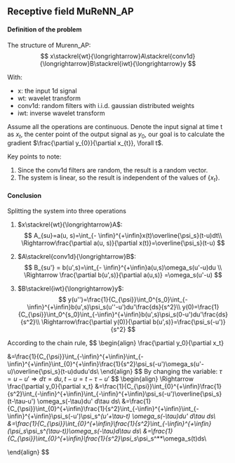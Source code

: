 ## Receptive field MuReNN_AP

#### Definition of the problem

The structure of Murenn_AP: 
$$
x\stackrel{wt}{\longrightarrow}A\stackrel{conv1d}{\longrightarrow}B\stackrel{iwt}{\longrightarrow}y
$$

With: 

+ x: the input 1d signal
+ wt: wavelet transform
+ conv1d: random filters with i.i.d. gaussian distributed weights
+ iwt: inverse wavelet transform

Assume all the operations are continuous. Denote the input signal at time t as $x_{t}$, the center point of the output signal as $y_{0}$, our goal is to calculate the gradient $\frac{\partial y_{0}}{\partial x_{t}}, \forall t$. 

Key points to note: 

1. Since the conv1d filters are random, the result is a random vector. 
2. The system is linear, so the result is independent of the values of $\{x_t\}$.

#### Conclusion

Splitting the system into three operations

1. $x\stackrel{wt}{\longrightarrow}A$:
   $$
   A_{su}=a(u, s)=\int_{- \infin}^{+\infin}x(t)\overline{\psi_s}(t-u)dt\\
   \Rightarrow\frac{\partial a(u, s)}{\partial x(t)}=\overline{\psi_s}(t-u)
   $$

2. $A\stackrel{conv1d}{\longrightarrow}B$:
   $$
   B_{su'} = b(u',s)=\int_{- \infin}^{+\infin}a(u,s)\omega_s(u'-u)du \\
   \Rightarrow \frac{\partial b(u',s)}{\partial a(u,s)} =\omega_s(u'-u)
   $$

3. $B\stackrel{iwt}{\longrightarrow}y$:
   $$
   y(u'')=\frac{1}{C_{\psi}}\int_0^{s_0}\int_{-\infin}^{+\infin}b(u',s)\psi_s(u''-u')du'\frac{ds}{s^2}\\
   y(0)=\frac{1}{C_{\psi}}\int_0^{s_0}\int_{-\infin}^{+\infin}b(u',s)\psi_s(0-u')du'\frac{ds}{s^2}\\
   \Rightarrow\frac{\partial y(0)}{\partial b(u',s)}=\frac{\psi_s(-u')}{s^2}
   $$

According to the chain rule, 
$$
\begin{align}
\frac{\partial y_0}{\partial x_t}

&=\frac{1}{C_{\psi}}\int_{-\infin}^{+\infin}\int_{-\infin}^{+\infin}\int_{0}^{+\infin}\frac{1}{s^2}\psi_s(-u')\omega_s(u'-u)\overline{\psi_s}(t-u)dudu'ds\\
\end{align}
$$
By changing the variable: $\tau=u-u'\Rightarrow d\tau=du, t-u=t-\tau-u'$
$$
\begin{align}
\Rightarrow \frac{\partial y_0}{\partial x_t}
&=\frac{1}{C_{\psi}}\int_{0}^{+\infin}\frac{1}{s^2}\int_{-\infin}^{+\infin}\int_{-\infin}^{+\infin}\psi_s(-u')\overline{\psi_s}(t-\tau-u') \omega_s(-\tau)du' d\tau ds\\
&=\frac{1}{C_{\psi}}\int_{0}^{+\infin}\frac{1}{s^2}\int_{-\infin}^{+\infin}\int_{-\infin}^{+\infin}\psi_s(-u')\psi_s^*(u'+\tau-t) \omega_s(-\tau)du' d\tau ds\\
&=\frac{1}{C_{\psi}}\int_{0}^{+\infin}\frac{1}{s^2}\int_{-\infin}^{+\infin}(\psi_s*\psi_s^*(\tau-t))\omega_s(-\tau)d\tau ds\\
&=\frac{1}{C_{\psi}}\int_{0}^{+\infin}\frac{1}{s^2}\psi_s*\psi_s^**\omega_s(t)ds\\

\end{align}
$$
